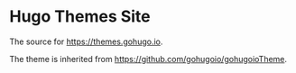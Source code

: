 # Hugo Themes Site

The source for https://themes.gohugo.io.

The theme is inherited from https://github.com/gohugoio/gohugoioTheme.
